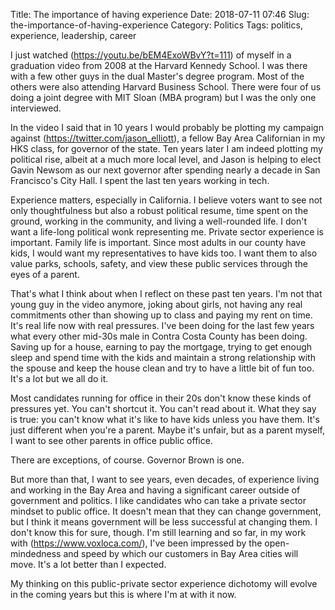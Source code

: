 Title: The importance of having experience
Date: 2018-07-11 07:46
Slug: the-importance-of-having-experience
Category: Politics
Tags: politics, experience, leadership, career

I just watched (https://youtu.be/bEM4ExoWBvY?t=111) of myself in a graduation video from 2008 at the Harvard Kennedy School. I was there with a few other guys in the dual Master's degree program. Most of the others were also attending Harvard Business School. There were four of us doing a joint degree with MIT Sloan (MBA program) but I was the only one interviewed.

In the video I said that in 10 years I would probably be plotting my campaign against (https://twitter.com/jason_elliott), a fellow Bay Area Californian in my HKS class, for governor of the state. Ten years later I am indeed plotting my political rise, albeit at a much more local level, and Jason is helping to elect Gavin Newsom as our next governor after spending nearly a decade in San Francisco's City Hall. I spent the last ten years working in tech. 

Experience matters, especially in California. I believe voters want to see not only thoughtfulness but also a robust political resume, time spent on the ground, working in the community, and living a well-rounded life. I don't want a life-long political wonk representing me. Private sector experience is important. Family life is important. Since most adults in our county have kids, I would want my representatives to have kids too. I want them to also value parks, schools, safety, and view these public services through the eyes of a parent. 

That's what I think about when I reflect on these past ten years. I'm not that young guy in the video anymore, joking about girls, not having any real commitments other than showing up to class and paying my rent on time. It's real life now with real pressures. I've been doing for the last few years what every other mid-30s male in Contra Costa County has been doing. Saving up for a house, earning to pay the mortgage, trying to get enough sleep and spend time with the kids and maintain a strong relationship with the spouse and keep the house clean and try to have a little bit of fun too. It's a lot but we all do it. 

Most candidates running for office in their 20s don't know these kinds of pressures yet. You can't shortcut it. You can't read about it. What they say is true: you can't know what it's like to have kids unless you have them. It's just different when you're a parent. Maybe it's unfair, but as a parent myself, I want to see other parents in office public office.

There are exceptions, of course. Governor Brown is one. 

But more than that, I want to see years, even decades, of experience living and working in the Bay Area and having a significant career outside of government and politics. I like candidates who can take a private sector mindset to public office. It doesn't mean that they can change government, but I think it means government will be less successful at changing them. I don't know this for sure, though. I'm still learning and so far, in my work with (https://www.voxloca.com/), I've been impressed by the open-mindedness and speed by which our customers in Bay Area cities will move. It's a lot better than I expected. 

My thinking on this public-private sector experience dichotomy will evolve in the coming years but this is where I'm at with it now.